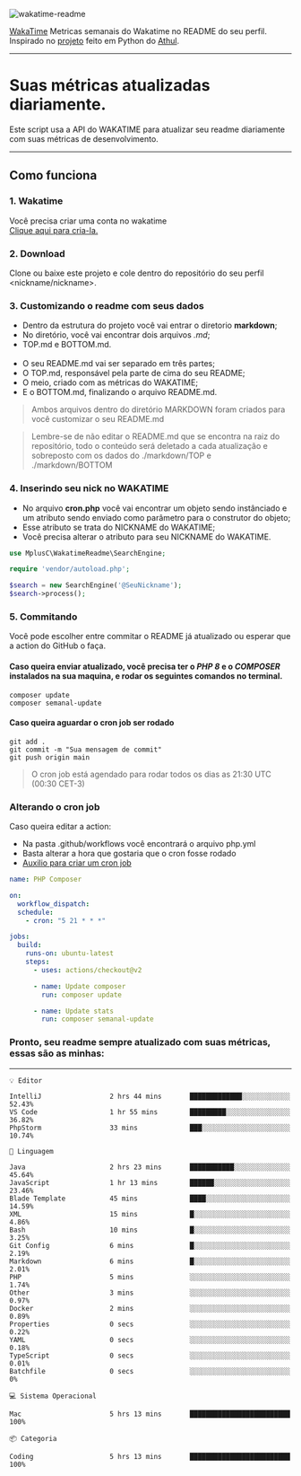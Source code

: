 ![wakatime-readme](https://socialify.git.ci/bymatheus/wakatime-readme/image?description=1&descriptionEditable=M%C3%A9tricas%20semanais%20do%20Wakatime%20no%20seu%20README%20de%20perfil.&font=KoHo&forks=1&language=1&owner=1&pattern=Signal&stargazers=1&theme=Dark)

[WakaTime](https://wakatime.com) Metricas semanais do Wakatime no README do seu perfil. <br>
Inspirado no [projeto](https://github.com/athul/waka-readme) feito em Python do [Athul](https://github.com/athul).
___

# Suas métricas atualizadas diariamente.
Este script usa a API do WAKATIME para atualizar seu readme diariamente com suas métricas de desenvolvimento.

___

## Como funciona

### 1. Wakatime
Você precisa criar uma conta no wakatime <br>
[Clique aqui para cria-la.](https://wakatime.com) 

### 2. Download
Clone ou baixe este projeto e cole dentro do repositório do seu perfil <nickname/nickname>.

### 3. Customizando o readme com seus dados
- Dentro da estrutura do projeto você vai entrar o diretorio **markdown**;  
- No diretório, você vai encontrar dois arquivos *.md*;
- TOP.md e BOTTOM.md.
<br><br>
- O seu README.md vai ser separado em três partes; 
- O TOP.md, responsável pela parte de cima do seu README;
- O meio, criado com as métricas do WAKATIME;
- E o BOTTOM.md, finalizando o arquivo README.md.<br>

> Ambos arquivos dentro do diretório MARKDOWN foram criados para você customizar o seu README.md

> Lembre-se de não editar o README.md que se encontra na raiz do repositório, todo o conteúdo será deletado a cada atualização e sobreposto com os dados do ./markdown/TOP e ./markdown/BOTTOM

### 4. Inserindo seu nick no WAKATIME
- No arquivo **cron.php** você vai encontrar um objeto sendo instânciado e um atributo sendo enviado como parâmetro para o construtor do objeto;
- Esse atributo se trata do NICKNAME do WAKATIME;
- Você precisa alterar o atributo para seu NICKNAME do WAKATIME.

```php
use MplusC\WakatimeReadme\SearchEngine;

require 'vendor/autoload.php';

$search = new SearchEngine('@SeuNickname');
$search->process();
```

### 5. Commitando
Você pode escolher entre commitar o README já atualizado ou esperar que a action do GitHub o faça. <br>

#### Caso queira enviar atualizado, você precisa ter o *PHP 8* e o *COMPOSER* instalados na sua maquina, e rodar os seguintes comandos no terminal.
```composer
composer update
composer semanal-update 
```

#### Caso queira aguardar o cron job ser rodado 
```git 
git add .
git commit -m "Sua mensagem de commit"
git push origin main
```

>O cron job está agendado para rodar todos os dias as 21:30 UTC (00:30 CET-3) 

### Alterando o cron job
Caso queira editar a action:

- Na pasta .github/workflows você encontrará o arquivo php.yml
- Basta alterar a hora que gostaria que o cron fosse rodado
- [Auxilio para criar um cron job](https://crontab.guru)

```yml
name: PHP Composer

on:
  workflow_dispatch:
  schedule:
    - cron: "5 21 * * *"

jobs:
  build:
    runs-on: ubuntu-latest
    steps:
      - uses: actions/checkout@v2

      - name: Update composer
        run: composer update

      - name: Update stats
        run: composer semanal-update
```

### Pronto, seu readme sempre atualizado com suas métricas, essas são as minhas:

___
```text
💡 Editor

IntelliJ                 2 hrs 44 mins       █████████████░░░░░░░░░░░░     52.43%
VS Code                  1 hr 55 mins        █████████░░░░░░░░░░░░░░░░     36.82%
PhpStorm                 33 mins             ███░░░░░░░░░░░░░░░░░░░░░░     10.74%
```
```text
💬 Linguagem

Java                     2 hrs 23 mins       ███████████░░░░░░░░░░░░░░     45.64%
JavaScript               1 hr 13 mins        ██████░░░░░░░░░░░░░░░░░░░     23.46%
Blade Template           45 mins             ████░░░░░░░░░░░░░░░░░░░░░     14.59%
XML                      15 mins             █░░░░░░░░░░░░░░░░░░░░░░░░      4.86%
Bash                     10 mins             █░░░░░░░░░░░░░░░░░░░░░░░░      3.25%
Git Config               6 mins              █░░░░░░░░░░░░░░░░░░░░░░░░      2.19%
Markdown                 6 mins              █░░░░░░░░░░░░░░░░░░░░░░░░      2.01%
PHP                      5 mins              ░░░░░░░░░░░░░░░░░░░░░░░░░      1.74%
Other                    3 mins              ░░░░░░░░░░░░░░░░░░░░░░░░░      0.97%
Docker                   2 mins              ░░░░░░░░░░░░░░░░░░░░░░░░░      0.89%
Properties               0 secs              ░░░░░░░░░░░░░░░░░░░░░░░░░      0.22%
YAML                     0 secs              ░░░░░░░░░░░░░░░░░░░░░░░░░      0.18%
TypeScript               0 secs              ░░░░░░░░░░░░░░░░░░░░░░░░░      0.01%
Batchfile                0 secs              ░░░░░░░░░░░░░░░░░░░░░░░░░         0%
```
```text
💻 Sistema Operacional

Mac                      5 hrs 13 mins       █████████████████████████       100%
```
```text
📦 Categoria

Coding                   5 hrs 13 mins       █████████████████████████       100%
```
